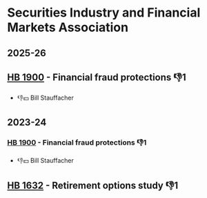 # Securities Industry and Financial Markets Association
## 2025-26

## [HB 1900](/bill/2025-26/hb/1900/) - Financial fraud protections  👎1 
* 👎💵 Bill Stauffacher

## 2023-24

### [HB 1900](/bill/2023-24/hb/1900/) - Financial fraud protections  👎1 
* 👎💵 Bill Stauffacher

## [HB 1632](/bill/2023-24/hb/1632/) - Retirement options study  👎1 
